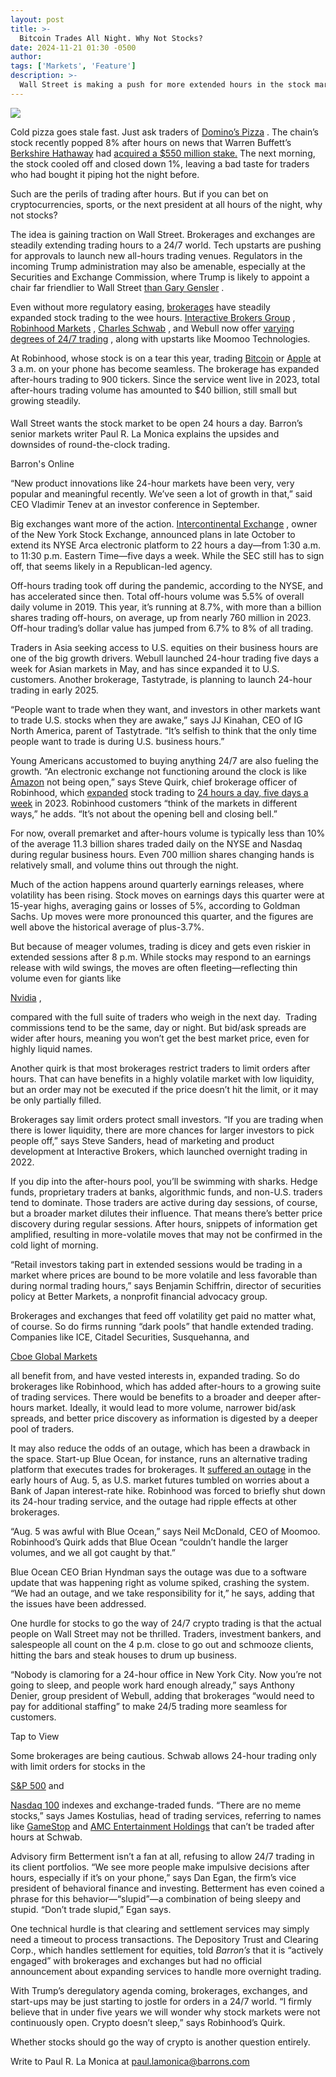 ```yaml
---
layout: post
title: >-
  Bitcoin Trades All Night. Why Not Stocks?
date: 2024-11-21 01:30 -0500
author: 
tags: ['Markets', 'Feature']
description: >-
  Wall Street is making a push for more extended hours in the stock market, and Trump’s incoming regulators are likely to approve. What to know so you don’t lose your shirt.
---
```





 


 








![](https://images.barrons.com/im-79972653?width=548&height=365)






Cold pizza goes stale fast. Just ask traders of
[Domino’s Pizza](https://www.barrons.com/market-data/stocks/dpz?mod=article_chiclet)
.
The chain’s stock recently popped 8% after hours on news that Warren Buffett’s
[Berkshire Hathaway](https://www.barrons.com/market-data/stocks/brk.b?mod=article_chiclet)
had
[acquired a \$550 million stake.](https://www.barrons.com/articles/berkshire-hathaway-dominos-pizza-pool-stock-buy-92b3b674?mod=article_inline) 
The next morning, the stock cooled off and closed down 1%, leaving a bad taste for traders who had bought it piping hot the night before.


Such are the perils of trading after hours. But if you can bet on cryptocurrencies, sports, or the next president at all hours of the night, why not stocks? 


 The idea is gaining traction on Wall Street. Brokerages and exchanges are steadily extending trading hours to a 24/7 world. Tech upstarts are pushing for approvals to launch new all-hours trading venues. Regulators in the incoming Trump administration may also be amenable, especially at the Securities and Exchange Commission, where Trump is likely to appoint a chair far friendlier to Wall Street
[than Gary Gensler](https://www.barrons.com/articles/stock-market-sec-gary-gensler-81bee62a?mod=article_inline)
.


Even without more regulatory easing,
[brokerages](https://www.barrons.com/advisor/articles/charles-schwab-robinhood-brokerage-stocks-soar-trump-election-47ecaebc?mod=article_inline)
have steadily expanded stock trading to the wee hours.
[Interactive Brokers Group](https://www.barrons.com/market-data/stocks/ibkr?mod=article_chiclet)
,
[Robinhood Markets](https://www.barrons.com/market-data/stocks/hood?mod=article_chiclet)
,
[Charles Schwab](https://www.barrons.com/market-data/stocks/schw?mod=article_chiclet)
,
and Webull now offer
[varying degrees of 24/7 trading](https://www.barrons.com/advisor/articles/charles-schwab-24-hour-trading-d2981acc?mod=article_inline)
, along with upstarts like Moomoo Technologies.


At Robinhood, whose stock is on a tear this year, trading
[Bitcoin](https://www.barrons.com/market-data/cryptocurrencies/btcusd?iso=kraken&mod=article_chiclet)
or
[Apple](https://www.barrons.com/market-data/stocks/aapl?mod=article_chiclet)
at 3 a.m. on your phone has become seamless. The brokerage has expanded after-hours trading to 900 tickers. Since the service went live in 2023, total after-hours trading volume has amounted to \$40 billion, still small but growing steadily.






#### 





Wall Street wants the stock market to be open 24 hours a day. Barron’s senior markets writer Paul R. La Monica explains the upsides and downsides of round-the-clock trading.

 
 Barron's Online
 






“New product innovations like 24-hour markets have been very, very popular and meaningful recently. We’ve seen a lot of growth in that,” said CEO Vladimir Tenev at an investor conference in September. 


Big exchanges want more of the action.
[Intercontinental Exchange](https://www.barrons.com/market-data/stocks/ice?mod=article_chiclet)
,
owner of the New York Stock Exchange, announced plans in late October to extend its NYSE Arca electronic platform to 22 hours a day—from 1:30 a.m. to 11:30 p.m. Eastern Time—five days a week. While the SEC still has to sign off, that seems likely in a Republican-led agency.


Off-hours trading took off during the pandemic, according to the NYSE, and has accelerated since then. Total off-hours volume was 5.5% of overall daily volume in 2019. This year, it’s running at 8.7%, with more than a billion shares trading off-hours, on average, up from nearly 760 million in 2023. Off-hour trading’s dollar value has jumped from 6.7% to 8% of all trading. 


Traders in Asia seeking access to U.S. equities on their business hours are one of the big growth drivers. Webull launched 24-hour trading five days a week for Asian markets in May, and has since expanded it to U.S. customers. Another brokerage, Tastytrade, is planning to launch 24-hour trading in early 2025. 


“People want to trade when they want, and investors in other markets want to trade U.S. stocks when they are awake,” says JJ Kinahan, CEO of IG North America, parent of Tastytrade. “It’s selfish to think that the only time people want to trade is during U.S. business hours.”  


Young Americans accustomed to buying anything 24/7 are also fueling the growth. “An electronic exchange not functioning around the clock is like
[Amazon](https://www.barrons.com/market-data/stocks/amzn?mod=article_chiclet)
not being open,” says Steve Quirk, chief brokerage officer of Robinhood, which
[expanded](https://www.barrons.com/articles/robinhood-markets-stock-price-trading-e738edf9?mod=article_inline) 
stock trading to
[24 hours a day, five days a week](https://newsroom.aboutrobinhood.com/the-robinhood-24-hour-market-is-here/?mod=article_inline)
in 2023. Robinhood customers “think of the markets in different ways,” he adds. “It’s not about the opening bell and closing bell.”


For now, overall premarket and after-hours volume is typically less than 10% of the average 11.3 billion shares traded daily on the NYSE and Nasdaq during regular business hours. Even 700 million shares changing hands is relatively small, and volume thins out through the night.






Much of the action happens around quarterly earnings releases, where volatility has been rising. Stock moves on earnings days this quarter were at 15-year highs, averaging gains or losses of 5%, according to Goldman Sachs. Up moves were more pronounced this quarter, and the figures are well above the historical average of plus-3.7%.


But because of meager volumes, trading is dicey and gets even riskier in extended sessions after 8 p.m. While stocks may respond to an earnings release with wild swings, the moves are often fleeting—reflecting thin volume even for giants like

 


[Nvidia](https://www.barrons.com/market-data/stocks/nvda?mod=article_chiclet)
,

 compared with the full suite of traders who weigh in the next day. 
Trading commissions tend to be the same, day or night. But bid/ask spreads are wider after hours, meaning you won’t get the best market price, even for highly liquid names. 


Another quirk is that most brokerages restrict traders to limit orders after hours. That can have benefits in a highly volatile market with low liquidity, but an order may not be executed if the price doesn’t hit the limit, or it may be only partially filled. 


Brokerages say limit orders protect small investors. “If you are trading when there is lower liquidity, there are more chances for larger investors to pick people off,” says Steve Sanders, head of marketing and product development at Interactive Brokers, which launched overnight trading in 2022.


If you dip into the after-hours pool, you’ll be swimming with sharks. Hedge funds, proprietary traders at banks, algorithmic funds, and non-U.S. traders tend to dominate. Those traders are active during day sessions, of course, but a broader market dilutes their influence. That means there’s better price discovery during regular sessions. After hours, snippets of information get amplified, resulting in more-volatile moves that may not be confirmed in the cold light of morning. 


“Retail investors taking part in extended sessions would be trading in a market where prices are bound to be more volatile and less favorable than during normal trading hours,” says Benjamin Schiffrin, director of securities policy at Better Markets, a nonprofit financial advocacy group. 


Brokerages and exchanges that feed off volatility get paid no matter what, of course. So do firms running “dark pools” that handle extended trading. Companies like ICE, Citadel Securities, Susquehanna, and

 


[Cboe Global Markets](https://www.barrons.com/market-data/stocks/cboe?mod=article_chiclet)
 

 all benefit from, and have vested interests in, expanded trading. So do brokerages like Robinhood, which has added after-hours to a growing suite of trading services. 
There would be benefits to a broader and deeper after-hours market. Ideally, it would lead to more volume, narrower bid/ask spreads, and better price discovery as information is digested by a deeper pool of traders. 


It may also reduce the odds of an outage, which has been a drawback in the space. Start-up Blue Ocean, for instance, runs an alternative trading platform that executes trades for brokerages. It
[suffered an outage](https://www.wsj.com/livecoverage/stock-market-today-dow-sp500-nasdaq-live-08-05-2024/card/key-platform-for-overnight-stock-trading-to-remain-offline-tonight-equBOp1ZszA05LRioTpb?mod=article_inline)
in the early hours of Aug. 5, as U.S. market futures tumbled on worries about a Bank of Japan interest-rate hike. Robinhood was forced to briefly shut down its 24-hour trading service, and the outage had ripple effects at other brokerages.


“Aug. 5 was awful with Blue Ocean,” says Neil McDonald, CEO of Moomoo. Robinhood’s Quirk adds that Blue Ocean “couldn’t handle the larger volumes, and we all got caught by that.”


Blue Ocean CEO Brian Hyndman says the outage was due to a software update that was happening right as volume spiked, crashing the system. “We had an outage, and we take responsibility for it,” he says, adding that the issues have been addressed.


One hurdle for stocks to go the way of 24/7 crypto trading is that the actual people on Wall Street may not be thrilled. Traders, investment bankers, and salespeople all count on the 4 p.m. close to go out and schmooze clients, hitting the bars and steak houses to drum up business. 


“Nobody is clamoring for a 24-hour office in New York City. Now you’re not going to sleep, and people work hard enough already,” says Anthony Denier, group president of Webull, adding that brokerages “would need to pay for additional staffing” to make 24/5 trading more seamless for customers. 






Tap to View




Some brokerages are being cautious. Schwab allows 24-hour trading only with limit orders for stocks in the

[S&P 500](https://www.barrons.com/market-data/indexes/spx?mod=article_chiclet)
and

[Nasdaq 100](https://www.barrons.com/market-data/indexes/ndx?mod=article_chiclet)
indexes and exchange-traded funds. “There are no meme stocks,” says James Kostulias, head of trading services, referring to names like
[GameStop](https://www.barrons.com/market-data/stocks/gme?mod=article_chiclet)
and
[AMC Entertainment Holdings](https://www.barrons.com/market-data/stocks/amc?mod=article_chiclet)
that can’t be traded after hours at Schwab.


Advisory firm Betterment isn’t a fan at all, refusing to allow 24/7 trading in its client portfolios. “We see more people make impulsive decisions after hours, especially if it’s on your phone,” says Dan Egan, the firm’s vice president of behavioral finance and investing. Betterment has even coined a phrase for this behavior—“slupid”—a combination of being sleepy and stupid. “Don’t trade slupid,” Egan says.


One technical hurdle is that clearing and settlement services may simply need a timeout to process transactions. The Depository Trust and Clearing Corp., which handles settlement for equities, told
*Barron’s* 
that it is “actively engaged” with brokerages and exchanges but had no official announcement about expanding services to handle more overnight trading.


With Trump’s deregulatory agenda coming, brokerages, exchanges, and start-ups may be just starting to jostle for orders in a 24/7 world. “I firmly believe that in under five years we will wonder why stock markets were not continuously open. Crypto doesn’t sleep,” says Robinhood’s Quirk. 


Whether stocks should go the way of crypto is another question entirely.


Write to Paul R. La Monica at
[paul.lamonica@barrons.com](mailto:paul.lamonica@barrons.com)









